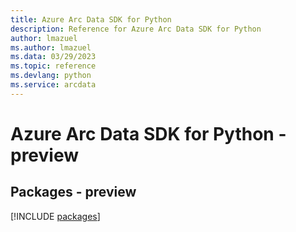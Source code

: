 ```yaml
---
title: Azure Arc Data SDK for Python
description: Reference for Azure Arc Data SDK for Python
author: lmazuel
ms.author: lmazuel
ms.data: 03/29/2023
ms.topic: reference
ms.devlang: python
ms.service: arcdata
---
```

# Azure Arc Data SDK for Python - preview
## Packages - preview
[!INCLUDE [packages](arc-data-index.md)]